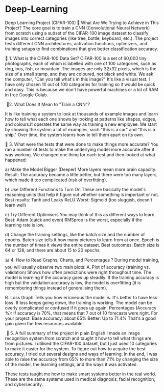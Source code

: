 # Deep-Learning
Deep Learning Project (CIFAR-100)
🎯 What Are We Trying to Achieve in This Project?
The core goal is to train a CNN (Convolutional Neural Network) from scratch using a subset of the CIFAR-100 image dataset to classify images into correct categories (like tree, bottle, keyboard, etc.). The project tests different CNN architectures, activation functions, optimizers, and training setups to find combinations that give better classification accuracy.

📁 1. What is the CIFAR-100 Data Set?
CIFAR-100 is a set of 60,000 tiny photographs, each of which is labelled with one of 100 categories, such as dog, bus, fish, or mountain.
The images are only 32x32 pixels, which is the size of a small stamp, and they are coloured, not black and white. We ask the computer, "Can you tell what's in this image?" It's like a visual test.
I have only chosen 10 out of 100 categories for training so it would be quick and easy. This is because we don't have powerful machines or a lot of RAM in free Google Colab.

 🧠2. What Does It Mean to "Train a CNN"?

 It is like training a system to look at thousands of example images and learn how to tell what each one shows by looking at patterns like shapes, edges, and colours.It operates the same way as training a new employee. We start by showing the system a lot of examples, such "this is a car" and "this is a ship." Over time, the system learns how to tell them apart on its own.

🔧  3. What were the tests that were done to make things more accurate?
You ran a number of tests to make the underlying model more accurate after it was working. We changed one thing for each test and then looked at what happened: 

a) Make the Model Bigger (Deeper)
More layers mean more brain capacity.
Result: The accuracy became a little better, but there were too many layers, which made it too complicated (risk of overfitting).

b) Use Different Functions to Turn On
These are basically the model's reasoning units that help it figure out whether something is important or not.
Best results: Tanh and Leaky ReLU
Worst: Sigmoid (too sluggish, doesn't learn well) 

c) Try Different Optimisers
You may think of this as different ways to learn.
Best: Adam (quick and even)
RMSprop is the worst, especially if the learning rate is low. 

d) Change the training settings, like the batch size and the number of epochs.
Batch size tells it how many pictures to learn from at once.
Epoch is the number of times it views the entire dataset.
Best outcomes: Batch size is 64 or 128, and there are about 15 to 20 epochs.

📊 4. How to Read Graphs, Charts, and Percentages ?
During model training, you will usually observe two main plots:
A. Plot of accuracy (training vs. validation)
Shows how often predictions were right throughout time.
The model is learning if the accuracy goes up steadily.
If the training accuracy is high but the validation accuracy is low, the model is overfitting (it is remembering things instead of generalising them).

B. Loss Graph
Tells you how erroneous the model is.
It's better to have less loss.
If loss keeps going down, the training is working.
The model can be overly complicated or confused if it goes up again.
Percentages (Accuracy %):
If accuracy is 70%, that means that 7 out of 10 forecasts were right.
For your project:
Base accuracy: about 65%
Better: Up to 71.4%
That's a good gain given the few resources available.

 🧾 5. A full summary of the project in plain English
I made an image recognition system from scratch and taught it how to tell what things are from pictures. I utilised the CIFAR-100 dataset, but I just used 10 categories to make it easier for the system. To figure out how to acquire the best accuracy, I tried out several designs and ways of learning. In the end, I was able to raise the accuracy from 65% to more than 71% by changing the size of the model, the learning settings, and the ways it was activated.

These tests taught me how to make smart systems better in the real world. These are the same systems used in medical diagnosis, facial recognition, and cybersecurity.



